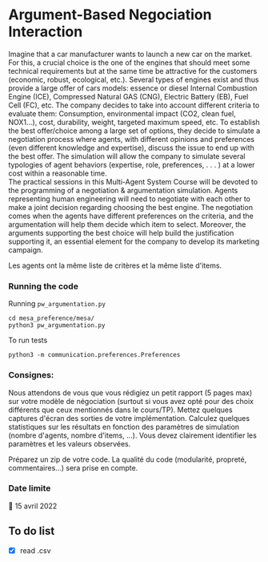 # Argument-Based Negociation Interaction

Imagine that a car manufacturer wants to launch a new car on the market. For this, a crucial choice is the one of the engines that should meet some technical requirements but at the same time be attractive for the customers (economic, robust, ecological, etc.). Several types of engines exist and thus provide a large offer of cars models: essence or diesel Internal Combustion Engine (ICE), Compressed Natural GAS (CNG), Electric Battery (EB), Fuel Cell (FC), etc. The company decides to take into account different criteria to evaluate them: Consumption, environmental impact (CO2, clean fuel, NOX1...), cost, durability, weight, targeted maximum speed, etc. To establish the best offer/choice among a large set of options, they decide to simulate a negotiation process where agents, with different opinions and preferences (even different knowledge and expertise), discuss the issue to end up with the best offer. The simulation will allow the company to simulate several typologies of agent behaviors (expertise, role, preferences, . . . ) at a lower cost within a reasonable time.  
The practical sessions in this Multi-Agent System Course will be devoted to the programming of a negotiation & argumentation simulation. Agents representing human engineering will need to negotiate with each other to make a joint decision regarding choosing the best engine. The negotiation comes when the agents have different preferences on the criteria, and the argumentation will help them decide which item to select. Moreover, the arguments supporting the best choice will help build the justification supporting it, an essential element for the company to develop its marketing campaign.

Les agents ont la même liste de critères et la même liste d'items. 

### Running the code 

Running `pw_argumentation.py` 
```
cd mesa_preference/mesa/
python3 pw_argumentation.py 
```

To run tests 
```
python3 -m communication.preferences.Preferences
```

### Consignes: 

Nous attendons de vous que vous rédigiez un petit rapport (5 pages max) sur votre modèle de négociation (surtout si vous avez opté pour des choix différents que ceux mentionnés dans le cours/TP). Mettez quelques  captures d'écran des sorties de votre implémentation. Calculez quelques statistiques sur les résultats  en fonction des paramètres de simulation (nombre d'agents, nombre d'items, ...). Vous devez clairement identifier les paramètres et les valeurs observées.

Préparez un zip de votre code. La qualité du code (modularité, propreté, commentaires...) sera prise en compte.

### Date limite
:calendar: 15 avril 2022 

## To do list
- [x] read .csv